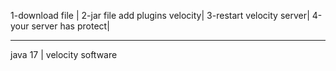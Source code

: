 1-download file |
2-jar file add plugins velocity|
3-restart velocity server|
4-your server has protect|
_______________________________
java 17
|
velocity software
